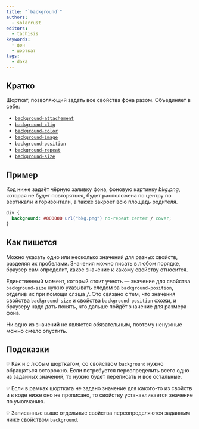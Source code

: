 ```yaml
---
title: "`background`"
authors:
  - solarrust
editors:
  - tachisis
keywords:
  - фон
  - шорткат
tags:
  - doka
---
```


## Кратко

Шорткат, позволяющий задать все свойства фона разом. Объединяет в себе:

- [`background-attachement`](/css/background-attachement)
- [`background-clip`](/css/background-clip)
- [`background-color`](/css/background-color)
- [`background-image`](/css/background-image)
- [`background-position`](/css/background-position)
- [`background-repeat`](/css/background-repeat)
- [`background-size`](/css/background-size)

## Пример

Код ниже задаёт чёрную заливку фона, фоновую картинку _bkg.png_, которая не будет повторяться, будет расположена по центру по вертикали и горизонтали, а также закроет всю площадь родителя.

```css
div {
  background: #000000 url("bkg.png") no-repeat center / cover;
}
```

## Как пишется

Можно указать одно или несколько значений для разных свойств, разделяя их пробелами. Значения можно писать в любом порядке, браузер сам определит, какое значение к какому свойству относится.

Единственный момент, который стоит учесть — значение для свойства `background-size` нужно указывать следом за `background-position`, отделив их при помощи слэша `/`. Это связано с тем, что значения свойства `background-size` и свойства `background-position` схожи, и браузеру надо дать понять, что дальше пойдёт значение для размера фона.

Ни одно из значений не является обязательным, поэтому ненужные можно смело опустить.

## Подсказки

💡 Как и с любым шорткатом, со свойством `background` нужно обращаться осторожно. Если потребуется переопределить всего одно из заданных значений, то нужно будет переписать и все остальные.

💡 Если в рамках шортката не задано значение для какого-то из свойств и в коде ниже оно не прописано, то свойству устанавливается значение по умолчанию.

💡 Записанные выше отдельные свойства переопределяются заданным ниже свойством `background`.
